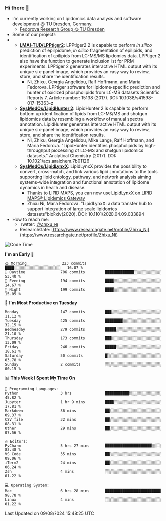### Hi there 👋

- I’m currently working on Lipidomics data analysis and software development @ TU Dresden, Germany.
  + [Fedorova Research Group @ TU Dresden](https://tu-dresden.de/med/mf/zml/forschungsgruppen/fedorova/mitarbeiter-innen-der-fedorova-gruppe)
- Some of our projects:
- + **[LMAI-TUD/LPPtiger2](https://github.com/LMAI-TUD/lpptiger2)**: LPPtiger2 2 is capable to perform *in silico* prediction of epilipidome, *in silico* fragmentation of epilipids, and identification of epilipids from LC-MS/MS lipidomics data. LPPtiger 2 also have the function to generate inclusion list for PRM experiments. LPPtiger 2 generates interactive HTML output with its unique six-panel-image, which provides an easy way to review, store, and share the identification results. 
    * Ni, Zhixu, Georgia Angelidou, Ralf Hoffmann, and Maria Fedorova. LPPtiger software for lipidome-specific prediction and hunter of oxidized phospholipids from LC-MS datasets Scientific Reports 7, Article number: 15138 (2017). DOI: 10.1038/s41598-017-15363-z
  + **[SysMedOs/LipidHunter 2](https://github.com/SysMedOs/lipidhunter)**: LipidHunter 2 is capable to perform bottom up identification of lipids from LC-MS/MS and shotgun lipidomics data by resembling a workflow of manual spectra annotation. LipidHunter generates interactive HTML output with its unique six-panel-image, which provides an easy way to review, store, and share the identification results. 
    * Ni, Zhixu, Georgia Angelidou, Mike Lange, Ralf Hoffmann, and Maria Fedorova. "LipidHunter identifies phospholipids by high-throughput processing of LC-MS and shotgun lipidomics datasets." Analytical Chemistry (2017). DOI: 10.1021/acs.analchem.7b01126
  + **[SysMedOs/LipidLynxX](https://github.com/SysMedOs/LipidLynxX)**: LipidLynxX provides the possibility to convert, cross-match, and link various lipid annotations to the tools supporting lipid ontology, pathway, and network analysis aiming systems-wide integration and functional annotation of lipidome dynamics in health and disease.
    * Thanks to LIPID MAPS, you can now use [LipidLynxX on LIPID MAPS® Lipidomics Gateway](http://lipidmaps.org/lipidlynxx/)
    * Zhixu Ni, Maria Fedorova. "LipidLynxX: a data transfer hub to support integration of large scale lipidomics datasets"bioRxiv(2020). DOI: 10.1101/2020.04.09.033894
- How to reach me:
  + Twitter: [@Zhixu_Ni](https://twitter.com/Zhixu_Ni)
  + ResearchGate: [https://www.researchgate.net/profile/Zhixu_Ni](https://www.researchgate.net/profile/Zhixu_Ni)

<!--START_SECTION:waka-->
![Code Time](http://img.shields.io/badge/Code%20Time-2%2C168%20hrs-blue)

**I'm an Early 🐤** 

```text
🌞 Morning                223 commits         ████░░░░░░░░░░░░░░░░░░░░░   16.87 % 
🌆 Daytime                706 commits         █████████████░░░░░░░░░░░░   53.40 % 
🌃 Evening                194 commits         ████░░░░░░░░░░░░░░░░░░░░░   14.67 % 
🌙 Night                  199 commits         ████░░░░░░░░░░░░░░░░░░░░░   15.05 % 
```
📅 **I'm Most Productive on Tuesday** 

```text
Monday                   147 commits         ███░░░░░░░░░░░░░░░░░░░░░░   11.12 % 
Tuesday                  425 commits         ████████░░░░░░░░░░░░░░░░░   32.15 % 
Wednesday                279 commits         █████░░░░░░░░░░░░░░░░░░░░   21.10 % 
Thursday                 173 commits         ███░░░░░░░░░░░░░░░░░░░░░░   13.09 % 
Friday                   246 commits         █████░░░░░░░░░░░░░░░░░░░░   18.61 % 
Saturday                 50 commits          █░░░░░░░░░░░░░░░░░░░░░░░░   03.78 % 
Sunday                   2 commits           ░░░░░░░░░░░░░░░░░░░░░░░░░   00.15 % 
```


📊 **This Week I Spent My Time On** 

```text
💬 Programming Languages: 
Python                   3 hrs               ███████████░░░░░░░░░░░░░░   45.82 % 
Jupyter                  1 hr 9 mins         ████░░░░░░░░░░░░░░░░░░░░░   17.81 % 
Markdown                 36 mins             ██░░░░░░░░░░░░░░░░░░░░░░░   09.37 % 
CSV file                 32 mins             ██░░░░░░░░░░░░░░░░░░░░░░░   08.31 % 
Other                    29 mins             ██░░░░░░░░░░░░░░░░░░░░░░░   07.56 % 

🔥 Editors: 
PyCharm                  5 hrs 27 mins       █████████████████████░░░░   83.48 % 
VS Code                  35 mins             ██░░░░░░░░░░░░░░░░░░░░░░░   09.06 % 
iTerm2                   24 mins             ██░░░░░░░░░░░░░░░░░░░░░░░   06.24 % 
Zsh                      4 mins              ░░░░░░░░░░░░░░░░░░░░░░░░░   01.22 % 

💻 Operating System: 
Mac                      6 hrs 28 mins       █████████████████████████   98.78 % 
Linux                    4 mins              ░░░░░░░░░░░░░░░░░░░░░░░░░   01.22 % 
```


 Last Updated on 09/08/2024 15:48:25 UTC
<!--END_SECTION:waka-->
